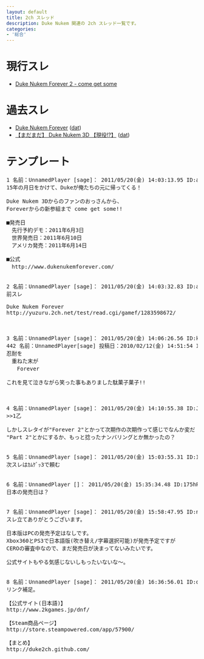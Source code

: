 ```yaml
---
layout: default
title: 2ch スレッド
description: Duke Nukem 関連の 2ch スレッド一覧です。
categories:
- '総合'
---
```


現行スレ
========

* [Duke Nukem Forever 2 - come get some](http://yuzuru.2ch.net/test/read.cgi/gamef/1305867793/)

過去スレ
========

* [Duke Nukem Forever](http://yuzuru.2ch.net/test/read.cgi/gamef/1283598672/) ([dat](./archives/1283598672.dat))
* [【まだまだ】 Duke Nukem 3D 【現役!?】](http://yomi.mobi/read.cgi/game10/game10_game_1028945772/) ([dat](./archives/1028945772.dat))

テンプレート
============

<pre>
1 名前：UnnamedPlayer [sage]： 2011/05/20(金) 14:03:13.95 ID:asTfaxHI (2)
15年の月日をかけて、Dukeが俺たちの元に帰ってくる！

Duke Nukem 3Dからのファンのおっさんから、
Foreverからの新参組まで come get some!!

■発売日
　先行予約デモ：2011年6月3日
　世界発売日：2011年6月10日
　アメリカ発売：2011年6月14日

■公式
　http://www.dukenukemforever.com/ 


2 名前：UnnamedPlayer [sage]： 2011/05/20(金) 14:03:32.83 ID:asTfaxHI (2)
前スレ

Duke Nukem Forever
http://yuzuru.2ch.net/test/read.cgi/gamef/1283598672/



3 名前：UnnamedPlayer [sage]： 2011/05/20(金) 14:06:26.56 ID:kTMBuXVW
442 名前：UnnamedPlayer[sage] 投稿日：2010/02/12(金) 14:51:54 ID:C8stE27l
忍耐を
　重ねた末が
　　Forever

これを見て泣きながら笑った事もありました駄菓子菓子!!



4 名前：UnnamedPlayer [sage]： 2011/05/20(金) 14:10:55.38 ID:JUXw+E9B
&gt;&gt;1乙

しかしスレタイが"Forever 2"とかって次期作の次期作って感じでなんか変だ
"Part 2"とかにするか、もっと捻ったナンバリングとか無かったの？ 


5 名前：UnnamedPlayer [sage]： 2011/05/20(金) 15:03:55.31 ID:IQwmEFgw
次スレはｶﾑｹﾞｯ3で頼む 


6 名前：UnnamedPlayer []： 2011/05/20(金) 15:35:34.48 ID:175hP6pM (2)
日本の発売日は？ 


7 名前：UnnamedPlayer [sage]： 2011/05/20(金) 15:58:47.95 ID:naqqV6b4
スレ立てありがとうございます。

日本版はPCの発売予定はなしです。
Xbox360とPS3で日本語版(吹き替え/字幕選択可能)が発売予定ですが
CEROの審査中なので、まだ発売日が決まってないみたいです。

公式サイトもやる気感じないしもったいないな～。 


8 名前：UnnamedPlayer [sage]： 2011/05/20(金) 16:36:56.01 ID:q5pbOEk7
リンク補足。

【公式サイト(日本語)】
http://www.2kgames.jp/dnf/

【Steam商品ページ】
http://store.steampowered.com/app/57900/

【まとめ】
http://duke2ch.github.com/
</pre>
